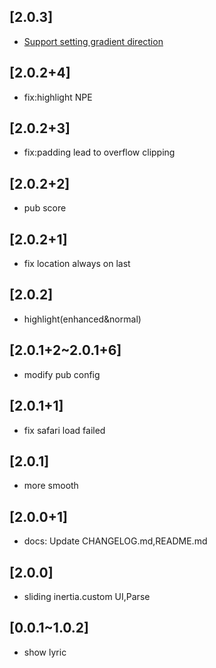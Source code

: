 ## [2.0.3]
* [Support setting gradient direction](https://github.com/ozyl/flutter_lyric/issues/14)
## [2.0.2+4]
* fix:highlight NPE
## [2.0.2+3]
* fix:padding lead to overflow clipping
## [2.0.2+2]
* pub score
## [2.0.2+1]
* fix location always on last
## [2.0.2]
* highlight(enhanced&normal)
## [2.0.1+2~2.0.1+6]
* modify pub config
## [2.0.1+1]
* fix safari load failed
## [2.0.1]
* more smooth
## [2.0.0+1]
* docs: Update CHANGELOG.md,README.md
## [2.0.0]
* sliding inertia.custom UI,Parse
## [0.0.1~1.0.2]
* show lyric